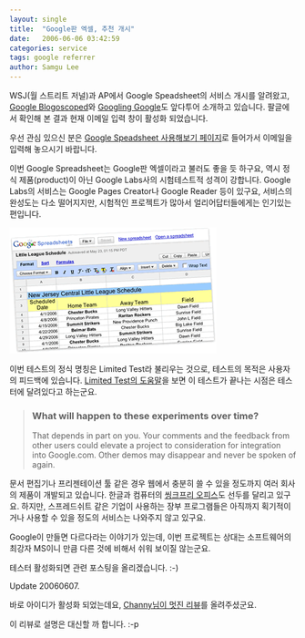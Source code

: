 ```yaml
---
layout: single
title:  "Google판 엑셀, 추천 개시"
date:   2006-06-06 03:42:59
categories: service
tags: google referrer
author: Samgu Lee
---
```

WSJ(월 스트리트 저널)과 AP에서 Google Speadsheet의 서비스 개시를 알려왔고, [Google Blogoscoped](http://blog.outer-court.com/archive/2006-06-06-n33.html)와 [Googling Google](http://blogs.zdnet.com/Google/?p=219)도 앞다투어 소개하고 있습니다. 팔글에서 확인해 본 결과 현재 이메일 입력 창이 활성화 되었습니다.

우선 관심 있으신 분은 [Google Speadsheet 사용해보기 페이지](http://www.google.com/googlespreadsheets/try_out.html)로 들어가서 이메일을 입력해 놓으시기 바랍니다.

이번 Google Spreadsheet는 Google판 엑셀이라고 불러도 좋을 듯 하구요, 역시 정식 제품(product)이 아닌 Google Labs사의 시험테스트적 성격이 강합니다. Google Labs의 서비스는 Google Pages Creator나 Google Reader 등이 있구요, 서비스의 완성도는 다소 떨어지지만, 시험적인 프로젝트가 많아서 얼리어답터들에게는 인기있는 편입니다.

![Google Speadsheet](/assets/google-spread-sheets-sneak.gif)

이번 테스트의 정식 명칭은 Limited Test라 불리우는 것으로, 테스트의 목적은 사용자의 피드백에 있습니다. [Limited Test의 도움말](http://labs.google.com/faq.html#limitedtest)을 보면 이 테스트가 끝나는 시점은 테스터에 달려있다고 하는군요.

> ### What will happen to these experiments over time?
>
> That depends in part on you. Your comments and the feedback from other users could elevate a project to consideration for integration into Google.com. Other demos may disappear and never be spoken of again.

문서 편집기나 프리젠테이션 툴 같은 경우 웹에서 충분히 쓸 수 있을 정도까지 여러 회사의 제품이 개발되고 있습니다. 한글과 컴퓨터의 [씽크프리 오피스](http://www.thinkfree.com/)도 선두를 달리고 있구요. 하지만, 스프레드쉬트 같은 기업이 사용하는 장부 프로그램들은 아직까지 획기적이거나 사용할 수 있을 정도의 서비스는 나와주지 않고 있구요.

Google이 만들면 다르다라는 이야기가 있는데, 이번 프로젝트는 상대는 소프트웨어의 최강자 MS이니 만큼 다른 것에 비해서 쉬워 보이질 않는군요.

테스터 활성화되면 관련 포스팅을 올리겠습니다. :-)

Update 20060607.

바로 아이디가 활성화 되었는데요, [Channy님이 멋진 리뷰](http://channy.tistory.com/23)를 올려주셨군요.

이 리뷰로 설명은 대신할 까 합니다. :-p
